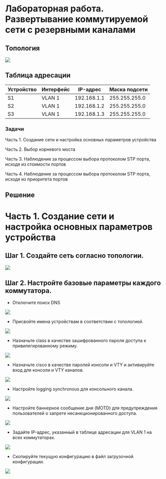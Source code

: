# Лабораторная работа. Развертывание коммутируемой сети с резервными каналами

## Топология

![](1.PNG)

## Таблица адресации

| Устройство    | Интерфейс   | IP-адрес  | Маска подсети 
|-----------------|---------------|-------------------------|-------------------|
| S1 | VLAN 1  | 192.168.1.1  |   255.255.255.0   |
| S2 | VLAN 1  | 192.168.1.2 |    255.255.255.0  |
| S3 | VLAN 1  | 192.168.1.3 |    255.255.255.0  | 

### Задачи

Часть 1. Создание сети и настройка основных параметров устройства

Часть 2. Выбор корневого моста

Часть 3. Наблюдение за процессом выбора протоколом STP порта, исходя из стоимости портов

Часть 4. Наблюдение за процессом выбора протоколом STP порта, исходя из приоритета портов

## Решение

# Часть 1. Создание сети и настройка основных параметров устройства

## Шаг 1. Создайте сеть согласно топологии.

![](1.PNG)

## Шаг 2. Настройте базовые параметры каждого коммутатора.

* Отключите поиск DNS

![](2.PNG)

* Присвойте имена устройствам в соответствии с топологией.

![](3.PNG)

* Назначьте class в качестве зашифрованного пароля доступа к привилегированному режиму.

![](4.PNG)

* Назначьте cisco в качестве паролей консоли и VTY и активируйте вход для консоли и VTY каналов.

![](5.PNG)

* Настройте logging synchronous для консольного канала.

![](6.PNG)

* Настройте баннерное сообщение дня (MOTD) для предупреждения пользователей о запрете несанкционированного доступа.

![](7.PNG)

* Задайте IP-адрес, указанный в таблице адресации для VLAN 1 на всех коммутаторах.

![](8.PNG)

* Скопируйте текущую конфигурацию в файл загрузочной конфигурации.

![](9.PNG)
